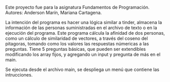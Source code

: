 Este proyecto fue para la asignatura Fundamentos de Programación.
Autores: Anderson Marín, Mariana Cartagena.

La intención del programa es hacer una lógica similar a tinder, almacena la información de las personas suministradas
en el archivo de texto o en la ejecución del programa.
Este programa cálcula la afinidad de dos personas, como un cálculo de similaridad de vectores, a través del coseno del 
pitagoras, tomando como los valores las respuestas númericas a las preguntas.
Tiene 5 preguntas básicas, que pueden ser extendibles modificando los array fijos, y agregando un input y pregunta de 
más en el main.

Se ejecuta desde el archivo main, se despliega un menú que contiene las intrucciones.
